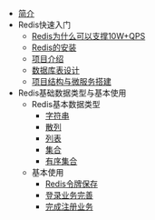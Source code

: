* [简介](/)
* Redis快速入门
    * [Redis为什么可以支撑10W+QPS](redis-introduction/why.md)
    * [Redis的安装](redis-introduction/string/)
    * [项目介绍](redis-introduction/linked_list/)
    * [数据库表设计](redis-introduction/heap/)
    * [项目结构与微服务搭建](redis-introduction/stack/)
* Redis基础数据类型与基本使用
    * Redis基本数据类型
        * [字符串](algorithm/sort/heap/)
        * [散列](algorithm/sort/quick/)
        * [列表](algorithm/sort/bubble/)
        * [集合](algorithm/sort/other/)
        * [有序集合](algorithm/sort/other/)
    * 基本使用
        * [Redis令牌保存](algorithm/research/dfs/)
        * [登录业务完善](algorithm/research/bfs/)
        * [完成注册业务](algorithm/research/binary-search/)
